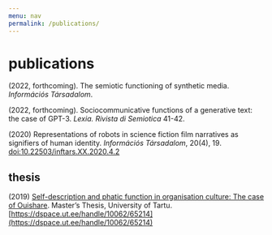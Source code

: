 ```yaml
---
menu: nav
permalink: /publications/
---
```


# publications

(2022, forthcoming). The semiotic functioning of synthetic media. *Információs Társadalom*.

(2022, forthcoming). Sociocommunicative functions of a generative text: the case of GPT-3. *Lexia. Rivista di Semiotica* 41-42.

(2020) Representations of robots in science fiction film narratives as signifiers of human identity. *Információs Társadalom*, 20(4), 19. [doi:10.22503/inftars.XX.2020.4.2](https://doi.org/10.22503/inftars.XX.2020.4.2)


## thesis

(2019) [Self-description and phatic function in organisation culture: The case of Ouishare](https://dspace.ut.ee/handle/10062/65214). Master’s Thesis, University of Tartu. [https://dspace.ut.ee/handle/10062/65214](https://dspace.ut.ee/handle/10062/65214)